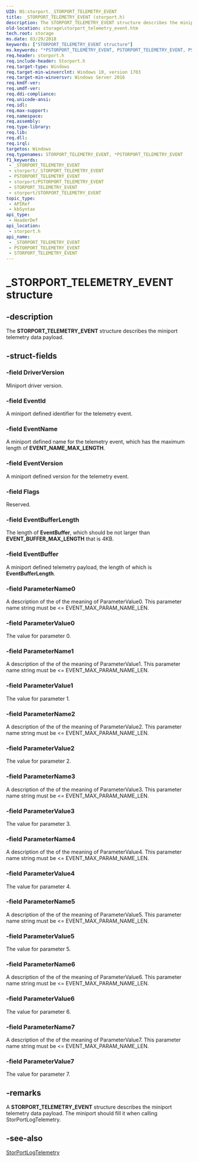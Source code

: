 ```yaml
---
UID: NS:storport._STORPORT_TELEMETRY_EVENT
title: _STORPORT_TELEMETRY_EVENT (storport.h)
description: The STORPORT_TELEMETRY_EVENT structure describes the miniport telemetry data payload.
old-location: storage\storport_telemetry_event.htm
tech.root: storage
ms.date: 03/29/2018
keywords: ["STORPORT_TELEMETRY_EVENT structure"]
ms.keywords: "*PSTORPORT_TELEMETRY_EVENT, PSTORPORT_TELEMETRY_EVENT, PSTORPORT_TELEMETRY_EVENT structure pointer [Storage Devices], STORPORT_TELEMETRY_EVENT, STORPORT_TELEMETRY_EVENT structure [Storage Devices], _STORPORT_TELEMETRY_EVENT, storage.storport_telemetry_event, storport/PSTORPORT_TELEMETRY_EVENT, storport/STORPORT_TELEMETRY_EVENT"
req.header: storport.h
req.include-header: Storport.h
req.target-type: Windows
req.target-min-winverclnt: Windows 10, version 1703
req.target-min-winversvr: Windows Server 2016
req.kmdf-ver: 
req.umdf-ver: 
req.ddi-compliance: 
req.unicode-ansi: 
req.idl: 
req.max-support: 
req.namespace: 
req.assembly: 
req.type-library: 
req.lib: 
req.dll: 
req.irql: 
targetos: Windows
req.typenames: STORPORT_TELEMETRY_EVENT, *PSTORPORT_TELEMETRY_EVENT
f1_keywords:
 - _STORPORT_TELEMETRY_EVENT
 - storport/_STORPORT_TELEMETRY_EVENT
 - PSTORPORT_TELEMETRY_EVENT
 - storport/PSTORPORT_TELEMETRY_EVENT
 - STORPORT_TELEMETRY_EVENT
 - storport/STORPORT_TELEMETRY_EVENT
topic_type:
 - APIRef
 - kbSyntax
api_type:
 - HeaderDef
api_location:
 - storport.h
api_name:
 - _STORPORT_TELEMETRY_EVENT
 - PSTORPORT_TELEMETRY_EVENT
 - STORPORT_TELEMETRY_EVENT
---
```


# _STORPORT_TELEMETRY_EVENT structure


## -description

The <b>STORPORT_TELEMETRY_EVENT</b> structure describes the miniport telemetry data payload.

## -struct-fields

### -field DriverVersion

Miniport driver version.

### -field EventId

A miniport defined identifier for the telemetry event.

### -field EventName

A miniport defined name for the telemetry event, which has the maximum length of <b>EVENT_NAME_MAX_LENGTH</b>.

### -field EventVersion

A miniport defined version for the telemetry event.

### -field Flags

Reserved.

### -field EventBufferLength

The length of <b>EventBuffer</b>, which should be not larger than <b>EVENT_BUFFER_MAX_LENGTH</b> that is 4KB.

### -field EventBuffer

A miniport defined telemetry payload, the length of which is <b>EventBufferLength</b>.

### -field ParameterName0

A description of the of the meaning of ParameterValue0. This parameter name string must be <= EVENT_MAX_PARAM_NAME_LEN.

### -field ParameterValue0

The value for parameter 0.

### -field ParameterName1

A description of the of the meaning of ParameterValue1. This parameter name string must be <= EVENT_MAX_PARAM_NAME_LEN.

### -field ParameterValue1

The value for parameter 1.

### -field ParameterName2

A description of the of the meaning of ParameterValue2. This parameter name string must be <= EVENT_MAX_PARAM_NAME_LEN.

### -field ParameterValue2

The value for parameter 2.

### -field ParameterName3

A description of the of the meaning of ParameterValue3. This parameter name string must be <= EVENT_MAX_PARAM_NAME_LEN.

### -field ParameterValue3

The value for parameter 3.

### -field ParameterName4

A description of the of the meaning of ParameterValue4. This parameter name string must be <= EVENT_MAX_PARAM_NAME_LEN.

### -field ParameterValue4

The value for parameter 4.

### -field ParameterName5

A description of the of the meaning of ParameterValue5. This parameter name string must be <= EVENT_MAX_PARAM_NAME_LEN.

### -field ParameterValue5

The value for parameter 5.

### -field ParameterName6

A description of the of the meaning of ParameterValue6. This parameter name string must be <= EVENT_MAX_PARAM_NAME_LEN.

### -field ParameterValue6

The value for parameter 6.

### -field ParameterName7

A description of the of the meaning of ParameterValue7. This parameter name string must be <= EVENT_MAX_PARAM_NAME_LEN.

### -field ParameterValue7

The value for parameter 7.

## -remarks

A <b>STORPORT_TELEMETRY_EVENT</b> structure describes the miniport telemetry data payload. The miniport should fill it when calling StorPortLogTelemetry.

## -see-also

<a href="/windows-hardware/drivers/ddi/storport/nf-storport-storportlogtelemetry">StorPortLogTelemetry</a>


